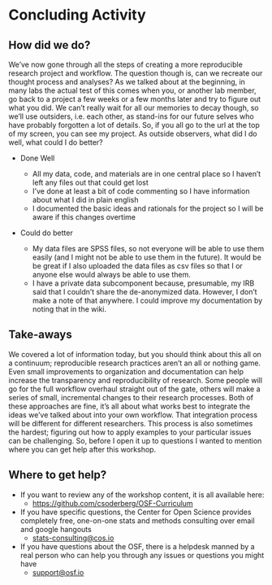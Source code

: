 # Concluding Activity

## How did we do?

We’ve now gone through all the steps of creating a more reproducible research project and workflow. The question though is, can we recreate our thought process and analyses? As we talked about at the beginning, in many labs the actual test of this comes when you, or another lab member, go back to a project a few weeks or a few months later and try to figure out what you did. We can’t really wait for all our memories to decay though, so we’ll use outsiders, i.e. each other, as stand-ins for our future selves who have probably forgotten a lot of details. So, if you all go to the url at the top of my screen, you can see my project. As outside observers, what did I do well, what could I do better?

* Done Well
	* All my data, code, and materials are in one central place so I haven’t left any files out that could get lost
	* I’ve done at least a bit of code commenting so I have information about what I did in plain english
	* I documented the basic ideas and rationals for the project so I will be aware if this changes overtime

* Could do better
	* My data files are SPSS files, so not everyone will be able to use them easily (and I might not be able to use them in the future). It would be be great if I also uploaded the data files as csv files so that I or anyone else would always be able to use them.
	* I have a private data subcomponent because, presumable, my IRB said that I couldn’t share the de-anonymized data. However, I don’t make a note of that anywhere. I could improve my documentation by noting that in the wiki.

## Take-aways

We covered a lot of information today, but you should think about this all on a continuum; reproducible research practices aren’t an all or nothing game. Even small improvements to organization and documentation can help increase the transparency and reproducibility of research. Some people will go for the full workflow overhaul straight out of the gate, others will make a series of small, incremental changes to their research processes. Both of these approaches are fine, it’s all about what works best to integrate the ideas we’ve talked about into your own workflow. That integration process will be different for different researchers. This process is also sometimes the hardest; figuring out how to apply examples to your particular issues can be challenging. So, before I open it up to questions I wanted to mention where you can get help after this workshop.

## Where to get help?

* If you want to review any of the workshop content, it is all available here: 
	* https://github.com/csoderberg/OSF-Curriculum
* If you have specific questions, the Center for Open Science provides completely free, one-on-one stats and methods consulting over email and google hangouts
	* stats-consulting@cos.io
* If you have questions about the OSF, there is a helpdesk manned by a real person who can help you through any issues or questions you might have
	* support@osf.io

